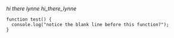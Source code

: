 *hi there lynne*
_hi_there_lynne_
```
function test() {
  console.log("notice the blank line before this function?");
}
```
[](www.google.com)